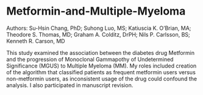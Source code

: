 # Metformin-and-Multiple-Myeloma

Authors: Su-Hsin Chang, PhD; Suhong Luo, MS; Katiuscia K. O’Brian, MA; Theodore S. Thomas, MD; Graham A. Colditz, DrPH; Nils P. Carlsson, BS; Kenneth R. Carson, MD

This study examined the association between the diabetes drug Metformin and the progression of Monoclonal Gammapothy of Undetermined 
Significance (MGUS) to Multiple Myeloma (MM). My roles included creation of the algorithm that classified patients as frequent metformin users versus non-metformin users, as inconsistent usage of the drug could confound the analysis. I also participated in manuscript revision.  
